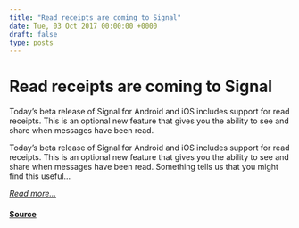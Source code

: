 ```yaml
---
title: "Read receipts are coming to Signal"
date: Tue, 03 Oct 2017 00:00:00 +0000
draft: false
type: posts
---
```

# Read receipts are coming to Signal





 Today’s beta release of Signal for Android and iOS includes support for read receipts. This is an optional new feature that gives you the ability to see and share when messages have been read.

Today’s beta release of Signal for Android and iOS includes support for read receipts. This is an optional new feature that gives you the ability to see and share when messages have been read. Something tells us that you might find this useful…

 

[_Read more..._](https://signal.org/blog/read-receipts/)

#### [Source](https://signal.org/blog/read-receipts/)

